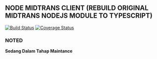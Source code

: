 ## NODE MIDTRANS CLIENT (REBUILD ORIGINAL MIDTRANS NODEJS MODULE TO TYPESCRIPT)

[![Build Status](https://travis-ci.org/restuwahyu13/nodejs-midtrans-client.svg?branch=main)](https://travis-ci.org/restuwahyu13/nodejs-midtrans-client)
[![Coverage Status](https://coveralls.io/repos/github/restuwahyu13/nodejs-midtrans-client/badge.svg?branch=main)](https://coveralls.io/github/restuwahyu13/nodejs-midtrans-client?branch=main)

### NOTED

**Sedang Dalam Tahap Maintance**

